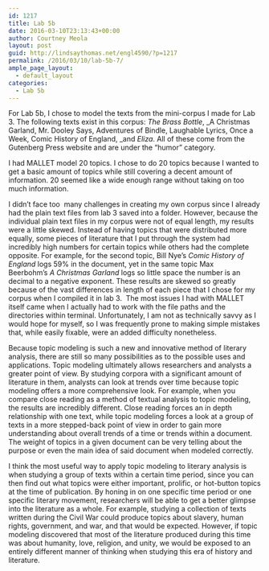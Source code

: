 ```yaml
---
id: 1217
title: Lab 5b
date: 2016-03-10T23:13:43+00:00
author: Courtney Meola
layout: post
guid: http://lindsaythomas.net/engl4590/?p=1217
permalink: /2016/03/10/lab-5b-7/
ample_page_layout:
  - default_layout
categories:
  - Lab 5b
---
```

For Lab 5b, I chose to model the texts from the mini-corpus I made for Lab 3. The following texts exist in this corpus: _The Brass Bottle_, _A Christmas Garland, Mr. Dooley Says, Adventures of Bindle, Laughable Lyrics, Once a Week, Comic History of England, _and _Eliza_. All of these come from the Gutenberg Press website and are under the &#8220;humor&#8221; category.

I had MALLET model 20 topics. I chose to do 20 topics because I wanted to get a basic amount of topics while still covering a decent amount of information. 20 seemed like a wide enough range without taking on too much information.

I didn&#8217;t face too  many challenges in creating my own corpus since I already had the plain text files from lab 3 saved into a folder. However, because the individual plain text files in my corpus were not of equal length, my results were a little skewed. Instead of having topics that were distributed more equally, some pieces of literature that I put through the system had incredibly high numbers for certain topics while others had the complete opposite. For example, for the second topic, Bill Nye&#8217;s _Comic History of England_ logs 59% in the document, yet in the same topic Max Beerbohm&#8217;s _A Christmas Garland_ logs so little space the number is an decimal to a negative exponent. These results are skewed so greatly because of the vast differences in length of each piece that I chose for my corpus when I compiled it in lab 3.  The most issues I had with MALLET itself came when I actually had to work with the file paths and the directories within terminal. Unfortunately, I am not as technically savvy as I would hope for myself, so I was frequently prone to making simple mistakes that, while easily fixable, were an added difficulty nonetheless.

Because topic modeling is such a new and innovative method of literary analysis, there are still so many possibilities as to the possible uses and applications. Topic modeling ultimately allows researchers and analysts a greater point of view. By studying corpora with a significant amount of literature in them, analysts can look at trends over time because topic modeling offers a more comprehensive look. For example, when you compare close reading as a method of textual analysis to topic modeling, the results are incredibly different. Close reading forces an in depth relationship with one text, while topic modeling forces a look at a group of texts in a more stepped-back point of view in order to gain more understanding about overall trends of a time or trends within a document. The weight of topics in a given document can be very telling about the purpose or even the main idea of said document when modeled correctly.

I think the most useful way to apply topic modeling to literary analysis is when studying a group of texts within a certain time period, since you can then find out what topics were either important, prolific, or hot-button topics at the time of publication. By honing in on one specific time period or one specific literary movement, researchers will be able to get a better glimpse into the literature as a whole. For example, studying a collection of texts written during the Civil War could produce topics about slavery, human rights, government, and war, and that would be expected. However, if topic modeling discovered that most of the literature produced during this time was about humanity, love, religion, and unity, we would be exposed to an entirely different manner of thinking when studying this era of history and literature.